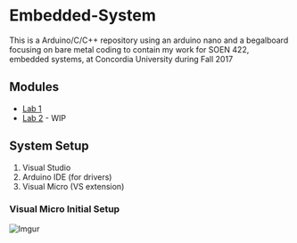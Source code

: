 # Embedded-System
This is a Arduino/C/C++ repository using an arduino nano and a begalboard focusing on bare metal coding to contain my work for SOEN 422, embedded systems, at Concordia University during Fall 2017

## Modules
- [Lab 1](https://github.com/prince-chrismc/Embedded-System/blob/master/Arduino/Labs/Lab1)
- [Lab 2](https://github.com/prince-chrismc/Embedded-System/blob/master/Arduino/Labs/Lab2) - WIP

## System Setup
1. Visual Studio
2. Arduino IDE (for drivers)
3. Visual Micro (VS extension)

### Visual Micro Initial Setup
![Imgur](https://i.imgur.com/ToFyBvx.png)
